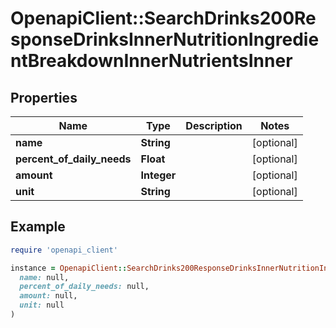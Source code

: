 # OpenapiClient::SearchDrinks200ResponseDrinksInnerNutritionIngredientBreakdownInnerNutrientsInner

## Properties

| Name | Type | Description | Notes |
| ---- | ---- | ----------- | ----- |
| **name** | **String** |  | [optional] |
| **percent_of_daily_needs** | **Float** |  | [optional] |
| **amount** | **Integer** |  | [optional] |
| **unit** | **String** |  | [optional] |

## Example

```ruby
require 'openapi_client'

instance = OpenapiClient::SearchDrinks200ResponseDrinksInnerNutritionIngredientBreakdownInnerNutrientsInner.new(
  name: null,
  percent_of_daily_needs: null,
  amount: null,
  unit: null
)
```

